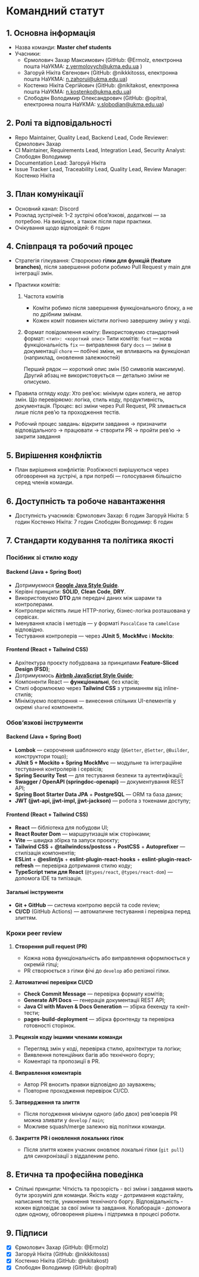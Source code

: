 # Командний статут
## 1. Основна інформація
- Назва команди: **Master chef students**
- Учасники:
	- Єрмолович Захар Максимович (GitHub: @Ermolz, електронна пошта НаУКМА: z.yermolovych@ukma.edu.ua )
	- Загоруй Нікіта Євгенович (GitHub: @nikkkitosss, електронна пошта НаУКМА: n.zahorui@ukma.edu.ua)
	-  Костенко Нікіта Сергійович (GitHub: @nikitakost, електронна пошта НаУКМА: n.kostenko@ukma.edu.ua)
	-  Слободян Володимир Олександрович (GitHub: @opitral, електронна пошта НаУКМА: v.slobodian@ukma.edu.ua)
## 2. Ролі та відповідальності
- Repo Maintainer, Quality Lead, Backend Lead, Code Reviewer: Єрмолович Захар
- CI Maintainer, Requirements Lead, Integration Lead, Security Analyst: Слободян Володимир
- Documentation Lead: Загоруй Нікіта
- Issue Tracker Lead, Traceability Lead, Quality Lead, Review Manager: Костенко Нікіта
## 3. План комунікації
- Основний канал: Discord
- Розклад зустрічей: 1–2 зустрічі обов’язкові, додаткові — за потребою. На вихідних, а також після пари практики.
- Очікування щодо відповідей: 6 годин
## 4. Співпраця та робочий процес
- Стратегія гілкування:
	Створюємо **гілки для функцій (feature branches)**, після завершення роботи робимо Pull Request у main для інтеграції змін.
- Практики комітів:
	1. Частота комітів
		- Коміти робимо після завершення функціонального блоку, а не по дрібним змінам.
		- Кожен коміт повинен містити логічно завершену зміну у коді.
	2. Формат повідомлення коміту:
			Використовуємо стандартний формат:
			`<тип>: <короткий опис>`
		 Типи комітів:
			`feat` — нова функціональність
			`fix` — виправлення багу
			`docs` — зміни в документації
			`chore` — побічні зміни, не впливають на функціонал (наприклад, оновлення залежностей)
		
		Перший рядок — короткий опис змін (50 символів максимум).
		Другий абзац не використовується — детально зміни не описуємо.
- Правила огляду коду:
		Хто рев’ює: мінімум один колега, не автор змін.
		Що перевіряємо: логіка, стиль коду, продуктивність, документація.
		Процес: всі зміни через Pull Request, PR зливається лише після рев’ю та проходження тестів.

- Робочий процес завдань:
	 відкрити завдання → призначити відповідального → працювати → створити PR → пройти рев’ю → закрити завдання
## 5. Вирішення конфліктів
- План вирішення конфліктів:
	Розбіжності вирішуються через обговорення на зустрічі, а при потребі — голосування більшістю серед членів команди.
## 6. Доступність та робоче навантаження
- Доступність учасників:
	Єрмолович Захар: 6 годин 
	Загоруй Нікіта: 5 годин
	Костенко Нікіта: 7 годин
	Слободян Володимир: 6 годин

## 7. Стандарти кодування та політика якості

### Посібник зі стилю коду

####  Backend (Java + Spring Boot)
- Дотримуємося [**Google Java Style Guide**](https://google.github.io/styleguide/javaguide.html).
- Керівні принципи: **SOLID**, **Clean Code**, **DRY**.
- Використовуємо **DTO** для передачі даних між шарами та контролерами.
- Контролери містять лише HTTP-логіку, бізнес-логіка розташована у сервісах.
- Іменування класів і методів — у форматі `PascalCase` та `camelCase` відповідно.
- Тестування контролерів — через **JUnit 5**, **MockMvc** і **Mockito**:
#### Frontend (React + Tailwind CSS)
- Архітектура проєкту побудована за принципами **Feature-Sliced Design (FSD)**;
- Дотримуємось [**Airbnb JavaScript Style Guide**](https://github.com/airbnb/javascript);
- Компоненти React — **функціональні**, без класів;
- Стилі оформлюємо через **Tailwind CSS** з утриманням від inline-стилів;
- Мінімізуємо повторення — винесення спільних UI-елементів у окремі `shared` компоненти.

### Обов’язкові інструменти

#### Backend (Java + Spring Boot)
- **Lombok** — скорочення шаблонного коду (`@Getter`, `@Setter`, `@Builder`, конструктори тощо);
- **JUnit 5 + Mockito + Spring MockMvc** — модульне та інтеграційне тестування контролерів і сервісів;
- **Spring Security Test** — для тестування безпеки та аутентифікації;
- **Swagger / OpenAPI (springdoc-openapi)** — документування REST API;
- **Spring Boot Starter Data JPA** + **PostgreSQL** — ORM та база даних;
- **JWT (jjwt-api, jjwt-impl, jjwt-jackson)** — робота з токенами доступу;

#### Frontend (React + Tailwind CSS)
- **React** — бібліотека для побудови UI;
- **React Router Dom** — маршрутизація між сторінками;
- **Vite** — швидка збірка та запуск проєкту;
- **Tailwind CSS** + **@tailwindcss/postcss** + **PostCSS** + **Autoprefixer** — стилізація компонентів;
- **ESLint** + **@eslint/js** + **eslint-plugin-react-hooks** + **eslint-plugin-react-refresh** — перевірка дотримання стилю коду;
- **TypeScript типи для React** (`@types/react`, `@types/react-dom`) — допомога IDE та типізація.

#### Загальні інструменти
- **Git + GitHub** — система контролю версій та code review;
- **CI/CD** (GitHub Actions) — автоматичне тестування і перевірка перед злиттям.

### Кроки peer review

1. **Створення pull request (PR)**
    - Кожна нова функціональність або виправлення оформлюється у окремій гілці;
    - PR створюється з гілки фічі до `develop` або релізної гілки.

2. **Автоматичні перевірки CI/CD**
    - **Check Commit Message** — перевірка формату комітів;
    - **Generate API Docs** — генерація документації REST API;
    - **Java CI with Maven & Docs Generation** — збірка бекенду та юніт-тести;
    - **pages-build-deployment** — збірка фронтенду та перевірка готовності сторінок.

3. **Рецензія коду іншими членами команди**
    - Перегляд змін у коді, перевірка стилю, архітектури та логіки;
    - Виявлення потенційних багів або технічного боргу;
    - Коментарі та пропозиції в PR.

4. **Виправлення коментарів**
    - Автор PR вносить правки відповідно до зауважень;
    - Повторне проходження перевірок CI/CD.

5. **Затвердження та злиття**
    - Після погодження мінімум одного (або двох) рев’юверів PR можна зливати у `develop` / `main`;
    - Можливе squash/merge залежно від політики команди.

6. **Закриття PR і оновлення локальних гілок**
    - Після злиття кожен учасник оновлює локальні гілки (`git pull`) для синхронізації з віддаленим репо.
		
## 8. Етична та професійна поведінка
- Спільні принципи:
	Чіткість та прозорість - всі зміни і завдання мають бути зрозумілі для команди.
	Якість коду - дотримання кодстайлу, написання тестів, уникнення технічного боргу.
	Відповідальність - кожен відповідає за свої зміни та завдання.
	Колаборація - допомога один одному, обговорення рішень і підтримка в процесі роботи.
## 9. Підписи
- [x] Єрмолович Захар (GitHub: @Ermolz)
- [x] Загоруй Нікіта (GitHub: @nikkkitosss)
- [x] Костенко Нікіта (GitHub: @nikitakost)
- [x] Слободян Володимир (GitHub: @opitral)

